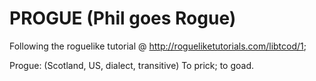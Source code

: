 # PROGUE (Phil goes Rogue)
Following the roguelike tutorial @ http://rogueliketutorials.com/libtcod/1; 

Progue: (Scotland, US, dialect, transitive) To prick; to goad.
